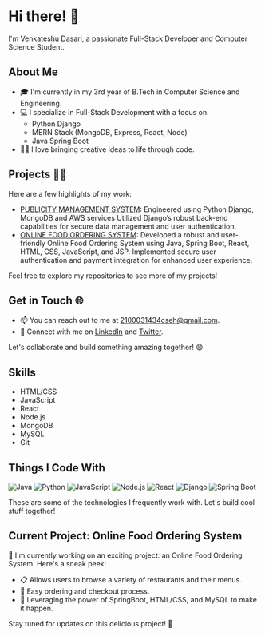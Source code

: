 # Hi there! 👋

I'm Venkateshu Dasari, a passionate Full-Stack Developer and Computer Science Student.

## About Me

- 🎓 I'm currently in my 3rd year of B.Tech in Computer Science and Engineering.
- 💻 I specialize in Full-Stack Development with a focus on:
  - Python Django
  - MERN Stack (MongoDB, Express, React, Node)
  - Java Spring Boot
- 🚀🌟 I love bringing creative ideas to life through code.

## Projects 👨‍💻

Here are a few highlights of my work:

- [PUBLICITY MANAGEMENT SYSTEM](https://github.com/2100031434/pms-test): Engineered using Python Django, MongoDB and AWS services Utilized Django’s robust back-end capabilities for secure data management and user authentication.
- [ONLINE FOOD ORDERING SYSTEM](https://github.com/2100031434/SDPProject): Developed a robust and user-friendly Online Food Ordering System using Java, Spring Boot, React, HTML, CSS, JavaScript, and JSP. Implemented secure user authentication and payment integration for enhanced user experience.

Feel free to explore my repositories to see more of my projects!

## Get in Touch 🌐

- 📫 You can reach out to me at [2100031434cseh@gmail.com](mailto:2100031434cseh@gmail.com).
- 🔗 Connect with me on [LinkedIn](https://www.linkedin.com/in/venkateshu-dasari/) and [Twitter](https://twitter.com/venky_playz).

Let's collaborate and build something amazing together! 😄

## Skills

- HTML/CSS
- JavaScript
- React
- Node.js
- MongoDB
- MySQL
- Git

## Things I Code With

![Java](https://img.shields.io/badge/Java-Proficient-red)
![Python](https://img.shields.io/badge/Python-Intermediate-blue)
![JavaScript](https://img.shields.io/badge/JavaScript-Beginner-yellow)
![Node.js](https://img.shields.io/badge/Node.js-Intermediate-green)
![React](https://img.shields.io/badge/React-Intermediate-blue)
![Django](https://img.shields.io/badge/Django-Expert-green)
![Spring Boot](https://img.shields.io/badge/Spring%20Boot-Advanced-blue)

These are some of the technologies I frequently work with. Let's build cool stuff together!

## Current Project: Online Food Ordering System

🍔 I'm currently working on an exciting project: an Online Food Ordering System. Here's a sneak peek:

- 📋 Allows users to browse a variety of restaurants and their menus.
- 🛒 Easy ordering and checkout process.
- 🚀 Leveraging the power of SpringBoot, HTML/CSS, and MySQL to make it happen.

Stay tuned for updates on this delicious project! 🍕